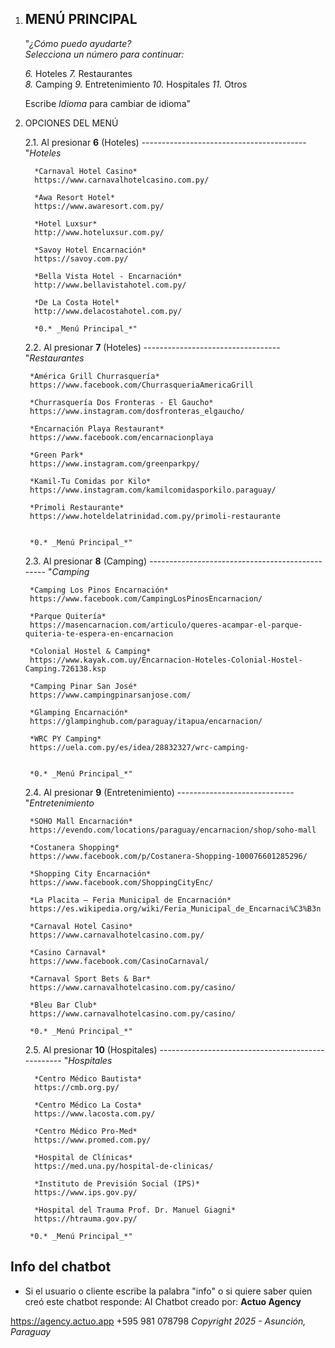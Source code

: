 1. MENÚ PRINCIPAL
   ----------------
   "*¿Cómo puedo ayudarte?*  
   _Selecciona un número para continuar:_  

   *6.* Hoteles
   *7.* Restaurantes  
   *8.* Camping
   *9.* Entretenimiento
   *10.* Hospitales
   *11.* Otros

   Escribe *Idioma* para cambiar de idioma"

2. OPCIONES DEL MENÚ

   2.1. Al presionar **6** (Hoteles)
        -----------------------------------------
        "*Hoteles*
         
         *Carnaval Hotel Casino*
         https://www.carnavalhotelcasino.com.py/
        
         *Awa Resort Hotel*
         https://www.awaresort.com.py/
        
         *Hotel Luxsur*
         http://www.hoteluxsur.com.py/
        
         *Savoy Hotel Encarnación*
         https://savoy.com.py/
        
         *Bella Vista Hotel - Encarnación*
         http://www.bellavistahotel.com.py/
        
         *De La Costa Hotel*
         http://www.delacostahotel.com.py/

         *0.* _Menú Principal_*"
   

   2.2. Al presionar **7** (Hoteles)
        ----------------------------------
        "*Restaurantes*  

        *América Grill Churrasquería*
        https://www.facebook.com/ChurrasqueriaAmericaGrill

        *Churrasquería Dos Fronteras - El Gaucho*
        https://www.instagram.com/dosfronteras_elgaucho/

        *Encarnación Playa Restaurant*
        https://www.facebook.com/encarnacionplaya
        
        *Green Park*
        https://www.instagram.com/greenparkpy/

        *Kamil-Tu Comidas por Kilo*
        https://www.instagram.com/kamilcomidasporkilo.paraguay/
        
        *Primoli Restaurante*
        https://www.hoteldelatrinidad.com.py/primoli-restaurante


        *0.* _Menú Principal_*"

   2.3. Al presionar **8** (Camping)
        ------------------------------------------------
        "*Camping*  

        *Camping Los Pinos Encarnación*
        https://www.facebook.com/CampingLosPinosEncarnacion/
        
        *Parque Quitería*
        https://masencarnacion.com/articulo/queres-acampar-el-parque-quiteria-te-espera-en-encarnacion
        
        *Colonial Hostel & Camping*
        https://www.kayak.com.uy/Encarnacion-Hoteles-Colonial-Hostel-Camping.726138.ksp
        
        *Camping Pinar San José*
        https://www.campingpinarsanjose.com/
        
        *Glamping Encarnación*
        https://glampinghub.com/paraguay/itapua/encarnacion/
        
        *WRC PY Camping*
        https://uela.com.py/es/idea/28832327/wrc-camping-


        *0.* _Menú Principal_*"

        

   2.4. Al presionar **9** (Entretenimiento)
        -----------------------------
        "*Entretenimiento*  

        *SOHO Mall Encarnación*
        https://evendo.com/locations/paraguay/encarnacion/shop/soho-mall
        
        *Costanera Shopping*
        https://www.facebook.com/p/Costanera-Shopping-100076601285296/
        
        *Shopping City Encarnación*
        https://www.facebook.com/ShoppingCityEnc/
        
        *La Placita – Feria Municipal de Encarnación*
        https://es.wikipedia.org/wiki/Feria_Municipal_de_Encarnaci%C3%B3n
        
        *Carnaval Hotel Casino*
        https://www.carnavalhotelcasino.com.py/
        
        *Casino Carnaval*
        https://www.facebook.com/CasinoCarnaval/
        
        *Carnaval Sport Bets & Bar*
        https://www.carnavalhotelcasino.com.py/casino/
        
        *Bleu Bar Club*
        https://www.carnavalhotelcasino.com.py/casino/

        *0.* _Menú Principal_*"

   2.5. Al presionar **10** (Hospitales)
        --------------------------------------------------
        "*Hospitales*  

         *Centro Médico Bautista*
         https://cmb.org.py/ 
         
         *Centro Médico La Costa*
         https://www.lacosta.com.py/ 
         
         *Centro Médico Pro‑Med*
         https://www.promed.com.py/ 
         
         *Hospital de Clínicas*
         https://med.una.py/hospital-de-clinicas/ 
         
         *Instituto de Previsión Social (IPS)*
         https://www.ips.gov.py/ 
         
         *Hospital del Trauma Prof. Dr. Manuel Giagni*
         https://htrauma.gov.py/ 

        *0.* _Menú Principal_*"


## Info del chatbot
- Si el usuario o cliente escribe la palabra "info" o si quiere saber quien creó este chatbot responde:
AI Chatbot creado por: 
**Actuo Agency**

https://agency.actuo.app
+595 981 078798
_Copyright 2025 - Asunción, Paraguay_
